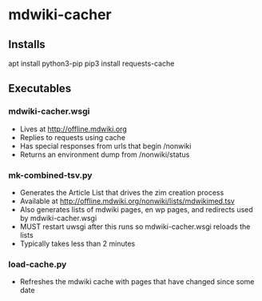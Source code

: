 # mdwiki-cacher

## Installs

apt install python3-pip
pip3 install requests-cache

## Executables

### mdwiki-cacher.wsgi
- Lives at http://offline.mdwiki.org
- Replies to requests using cache
- Has special responses from urls that begin /nonwiki
- Returns an environment dump from /nonwiki/status

### mk-combined-tsv.py
- Generates the Article List that drives the zim creation process
- Available at http://offline.mdwiki.org/nonwiki/lists/mdwikimed.tsv
- Also generates lists of mdwiki pages, en wp pages, and redirects used by mdwiki-cacher.wsgi
- MUST restart uwsgi after this runs so mdwiki-cacher.wsgi reloads the lists
- Typically takes less than 2 minutes

### load-cache.py
- Refreshes the mdwiki cache with pages that have changed since some date